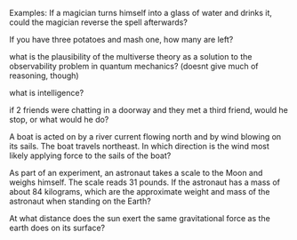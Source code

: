 Examples:
If a magician turns himself into a glass of water and drinks it, could the magician reverse the spell afterwards?

If you have three potatoes and mash one, how many are left?

what is the plausibility of the multiverse theory as a solution to the observability problem in quantum mechanics?
(doesnt give much of reasoning, though)

what is intelligence?

if 2 friends were chatting in a doorway and they met a third friend, would he stop, or what would he do?

A boat is acted on by a river current flowing north and by wind blowing on its sails. The boat travels northeast. In which direction is the wind most likely applying force to the sails of the boat?

As part of an experiment, an astronaut takes a scale to the Moon and weighs himself. The scale reads 31 pounds. If the astronaut has a mass of about 84 kilograms, which are the approximate weight and mass of the astronaut when standing on the Earth?

At what distance does the sun exert the same gravitational force as the earth does on its surface?